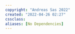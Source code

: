 ```yaml
---
copyright: "Andreas Sas 2022"
created: "2022-04-26 02:27"
cssclass: 
aliases: [No Dependencies]
---
```

